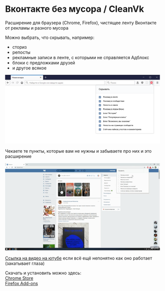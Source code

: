 # Вконтакте без мусора / CleanVk 

Расширение для браузера (Chrome, Firefox), чистящее ленту Вконтакте от рекламы и разного мусора

Можно выбрать, что скрывать, например:
- сториз
- репосты
- рекламные записи в ленте, с которыми не справляется Адблокс
- блоки с предложками друзей
- и другое всякое

![Окно расширения](/!imagesForReadme/popup.jpg "Окно расширения")  

Чекаете те пункты, которые вам не нужны и забываете про них и это расширение  

![Гифка](/!imagesForReadme/sample.gif "Гифка")



[Ссылка на видео на ютубе](https://youtu.be/H0pR55X42uw) если всё ещё непонятно как оно работает (закатывает глаза)

Скачать и установить можно здесь:  
[Chrome Store](https://chrome.google.com/webstore/category/extensions)  
[Firefox Add-ons](https://addons.mozilla.org/ru/firefox/extensions/) 
